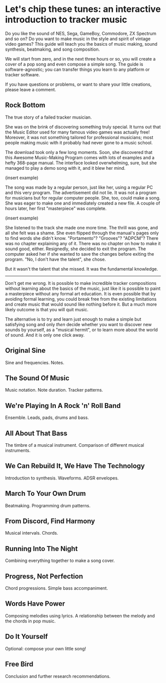 # Let's chip these tunes: an interactive introduction to tracker music

Do you like the sound of NES, Sega, GameBoy, Commodore, ZX Spectrum and so on? Do you want to make music in the style and spirit of vintage video games? This guide will teach you the basics of music making, sound synthesis, beatmaking, and song composition. 

We will start from zero, and in the next three hours or so, you will create a cover of a pop song and even compose a simple song. The guide is software-agnostic; you can transfer things you learn to any platform or tracker software.

If you have questions or problems, or want to share your little creations, please leave a comment. 

## Rock Bottom
The true story of a failed tracker musician.

She was on the brink of discovering something truly special. It turns out that the Music Editor used for many famous video games was actually free! Moreover, it was not something tailored for professional musicians; most people making music with it probably had never gone to a music school.

The download took only a few long moments. Soon, she discovered that this Awesome Music-Making Program comes with lots of examples and a hefty 368-page manual. The interface looked overwhelming, sure, but she managed to play a demo song with it, and it blew her mind. 

(insert example)

The song was made by a regular person, just like her, using a regular PC and this very program. The advertisement did not lie. It was not a program for musicians but for regular computer people. She, too, could make a song. She was eager to make one and immediately created a new file. A couple of hours later, her first "masterpiece" was complete.

(insert example)

She listened to the track she made one more time. The thrill was gone, and all she felt was a shame. She even flipped through the manual's pages only to find words she didn't know. "Portamento"? "Grooves"? "ADPCM"? There was no chapter explaining any of it. There was no chapter on how to make it sound good, either. Resignedly, she decided to exit the program. The computer asked her if she wanted to save the changes before exiting the program. "No, I don't have the talent", she chose.

But it wasn't the talent that she missed. It was the fundamental knowledge.

----

Don't get me wrong. It is possible to make incredible tracker compositions without learning about the basics of the music, just like it is possible to paint a masterpiece without any formal art education. It is even possible that by avoiding formal learning, you could break free from the existing limitations and create music that would sound like nothing before it. But a much more likely outcome is that you will quit music.

The alternative is to try and learn just enough to make a simple but satisfying song and only *then* decide whether you want to discover new sounds by yourself, as a "musical hermit", or to learn more about the world of sound. And it is only one click away.

## Original Sine
Sine and frequencies. Notes.

## The Sound Of Music
Music notation. Note duration. Tracker patterns.

## We're Playing In A Rock 'n' Roll Band
Ensemble. Leads, pads, drums and bass.

## All About That Bass
The timbre of a musical instrument. Comparison of different musical instruments.

## We Can Rebuild It, We Have The Technology
Introduction to synthesis. Waveforms. ADSR envelopes.

## March To Your Own Drum
Beatmaking. Programming drum patterns.

## From Discord, Find Harmony
Musical intervals. Chords.

## Running Into The Night
Combining everything together to make a song cover.

## Progress, Not Perfection
Chord progressions. Simple bass accompaniment.

## Words Have Power
Composing melodies using lyrics. A relationship between the melody and the chords in pop music.

## Do It Yourself
Optional: compose your own little song!

## Free Bird
Conclusion and further research recommendations.


